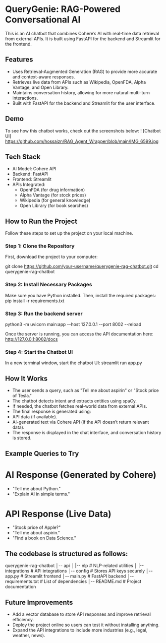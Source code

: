 # QueryGenie: RAG-Powered Conversational AI
This is an AI chatbot that combines Cohere’s AI with real-time data retrieval from external APIs. It is built using FastAPI for the backend and Streamlit for the frontend.

## Features
- Uses Retrieval-Augmented Generation (RAG) to provide more accurate and context-aware responses.
- Retrieves live data from APIs such as Wikipedia, OpenFDA, Alpha Vantage, and Open Library.
- Maintains conversation history, allowing for more natural multi-turn interactions.
- Built with FastAPI for the backend and Streamlit for the user interface.

## Demo
To see how this chatbot works, check out the screenshots below:
! [Chatbot UI] https://github.com/hossaizn/RAG_Agent_Wrapper/blob/main/IMG_6599.jpg 


## Tech Stack
- AI Model: Cohere API
- Backend: FastAPI
- Frontend: Streamlit
- APIs Integrated:
  - OpenFDA (for drug information)
  - Alpha Vantage (for stock prices)
  - Wikipedia (for general knowledge)
  - Open Library (for book searches)

## How to Run the Project
Follow these steps to set up the project on your local machine.

### Step 1: Clone the Repository
First, download the project to your computer:

git clone https://github.com/your-username/querygenie-rag-chatbot.git
cd querygenie-rag-chatbot

### Step 2: Install Necessary Packages
Make sure you have Python installed. Then, install the required packages:
pip install -r requirements.txt

### Step 3: Run the backend server
python3 -m uvicorn main:app --host 127.0.0.1 --port 8002 --reload

Once the server is running, you can access the API documentation here:
http://127.0.0.1:8002/docs

### Step 4: Start the Chatbot UI
In a new terminal window, start the chatbot UI:
streamlit run app.py


## How It Works
- The user sends a query, such as "Tell me about aspirin" or "Stock price of Tesla."
- The chatbot detects intent and extracts entities using spaCy.
- If needed, the chatbot fetches real-world data from external APIs.
- The final response is generated using:
-   API data (if available).
-   AI-generated text via Cohere API (if the API doesn’t return relevant data).
- The response is displayed in the chat interface, and conversation history is stored.


## Example Queries to Try

# AI Response (Generated by Cohere)
- "Tell me about Python."
- "Explain AI in simple terms."

# API Response (Live Data)
- "Stock price of Apple?"
- "Tell me about aspirin."
- "Find a book on Data Science."


## The codebase is structured as follows:
querygenie-rag-chatbot
│-- api
│   |-- nlp          # NLP-related utilities
│   |-- integrations # API integrations
│-- config           # Stores API keys securely
│-- app.py           # Streamlit frontend
│-- main.py          # FastAPI backend
│-- requirements.txt # List of dependencies
│-- README.md        # Project documentation


## Future Improvements
- Add a vector database to store API responses and improve retrieval efficiency.
- Deploy the project online so users can test it without installing anything.
- Expand the API integrations to include more industries (e.g., legal, weather, news).